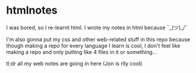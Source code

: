 # htmlnotes
I was bored, so I re-learnt html. I wrote my notes in html because ¯\_(ツ)_/¯

I'm also gonna put my css and other web-related stuff in this repo because though making a repo for every language I learn is cool,
I don't feel like making a repo and only putting like 4 files in it or something...

tl;dr all my web notes are going in here
(Jon is rlly cool)
